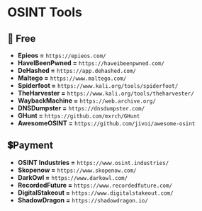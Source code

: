 # OSINT Tools

## 🎨 Free

- **Epieos =** `https://epieos.com/`
- **HaveIBeenPwned =** `https://haveibeenpwned.com/`
- **DeHashed =** `https://app.dehashed.com/`
- **Maltego =** `https://www.maltego.com/`
- **Spiderfoot =** `https://www.kali.org/tools/spiderfoot/`
- **TheHarvester =** `https://www.kali.org/tools/theharvester/`
- **WaybackMachine =** `https://web.archive.org/`
- **DNSDumpster =** `https://dnsdumpster.com/`
- **GHunt =** `https://github.com/mxrch/GHunt`
- **AwesomeOSINT =** `https://github.com/jivoi/awesome-osint`


## 💲Payment
- **OSINT Industries =** `https://www.osint.industries/`
- **Skopenow =** `https://www.skopenow.com/`
- **DarkOwl =** `https://www.darkowl.com/`
- **RecordedFuture =** `https://www.recordedfuture.com/`
- **DigitalStakeout =** `https://www.digitalstakeout.com/`
- **ShadowDragon =** `https://shadowdragon.io/`
